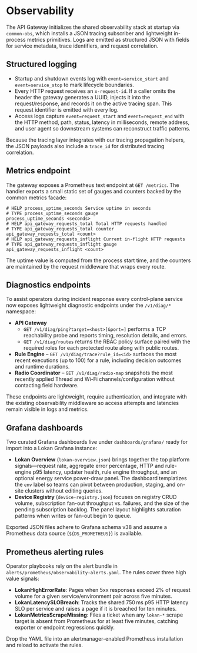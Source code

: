# Observability

The API Gateway initializes the shared observability stack at startup via
`common-obs`, which installs a JSON tracing subscriber and lightweight in-process
metrics primitives. Logs are emitted as structured JSON with fields for service
metadata, trace identifiers, and request correlation.

## Structured logging

* Startup and shutdown events log with `event=service_start` and
  `event=service_stop` to mark lifecycle boundaries.
* Every HTTP request receives an `x-request-id`. If a caller omits the header the
  gateway generates a UUID, injects it into the request/response, and records it
  on the active tracing span. This request identifier is emitted with every log.
* Access logs capture `event=request_start` and `event=request_end` with the
  HTTP method, path, status, latency in milliseconds, remote address, and user
  agent so downstream systems can reconstruct traffic patterns.

Because the tracing layer integrates with our tracing propagation helpers, the
JSON payloads also include a `trace_id` for distributed tracing correlation.

## Metrics endpoint

The gateway exposes a Prometheus text endpoint at `GET /metrics`. The handler
exports a small static set of gauges and counters backed by the common metrics
facade:

```
# HELP process_uptime_seconds Service uptime in seconds
# TYPE process_uptime_seconds gauge
process_uptime_seconds <seconds>
# HELP api_gateway_requests_total Total HTTP requests handled
# TYPE api_gateway_requests_total counter
api_gateway_requests_total <count>
# HELP api_gateway_requests_inflight Current in-flight HTTP requests
# TYPE api_gateway_requests_inflight gauge
api_gateway_requests_inflight <count>
```

The uptime value is computed from the process start time, and the counters are
maintained by the request middleware that wraps every route.

## Diagnostics endpoints

To assist operators during incident response every control-plane service now
exposes lightweight diagnostic endpoints under the `/v1/diag/*` namespace:

* **API Gateway**
  * `GET /v1/diag/ping?target=<host>[&port=]` performs a TCP reachability probe
    and reports timing, resolution details, and errors.
  * `GET /v1/diag/routes` returns the RBAC policy surface paired with the
    required roles for each protected route along with public routes.
* **Rule Engine** – `GET /v1/diag/trace?rule_id=<id>` surfaces the most recent
  executions (up to 100) for a rule, including decision outcomes and runtime
  durations.
* **Radio Coordinator** – `GET /v1/diag/radio-map` snapshots the most recently
  applied Thread and Wi-Fi channels/configuration without contacting field
  hardware.

These endpoints are lightweight, require authentication, and integrate with the
existing observability middleware so access attempts and latencies remain
visible in logs and metrics.

## Grafana dashboards

Two curated Grafana dashboards live under `dashboards/grafana/` ready for import
into a Lokan Grafana instance:

* **Lokan Overview** (`lokan-overview.json`) brings together the top platform
  signals—request rate, aggregate error percentage, HTTP and rule-engine p95
  latency, updater health, rule engine throughput, and an optional energy
  service power-draw panel. The dashboard templatizes the `env` label so teams
  can pivot between production, staging, and on-site clusters without editing
  queries.
* **Device Registry** (`device-registry.json`) focuses on registry CRUD volume,
  subscription fan-out throughput vs. failures, and the size of the pending
  subscription backlog. The panel layout highlights saturation patterns when
  writes or fan-out begin to queue.

Exported JSON files adhere to Grafana schema v38 and assume a Prometheus data
source (`${DS_PROMETHEUS}`) is available.

## Prometheus alerting rules

Operator playbooks rely on the alert bundle in
`alerts/prometheus/observability-alerts.yaml`. The rules cover three high value
signals:

* **LokanHighErrorRate**: Pages when 5xx responses exceed 2% of request volume
  for a given service/environment pair across five minutes.
* **LokanLatencySLOBreach**: Tracks the shared 750 ms p95 HTTP latency SLO per
  service and raises a page if it is breached for ten minutes.
* **LokanMetricsScrapeMissing**: Files a ticket when any `lokan-*` scrape target
  is absent from Prometheus for at least five minutes, catching exporter or
  endpoint regressions quickly.

Drop the YAML file into an alertmanager-enabled Prometheus installation and
reload to activate the rules.
